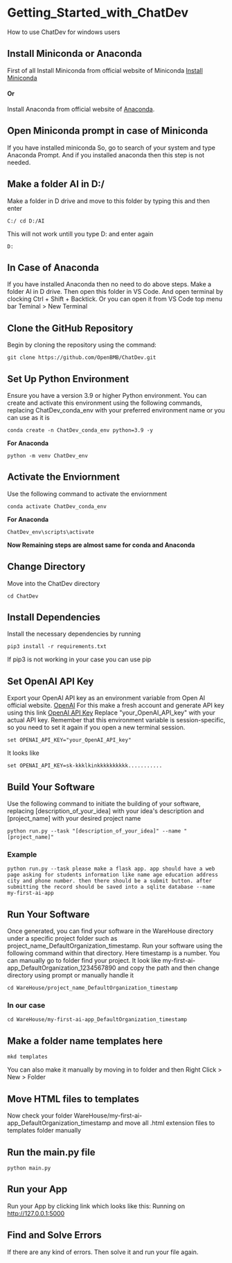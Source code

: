 # Getting_Started_with_ChatDev
How to use ChatDev for windows users

## Install Miniconda or Anaconda
First of all Install Miniconda from official website of Miniconda [Install Miniconda](https://docs.conda.io/projects/miniconda/en/latest/miniconda-install.html) 
#### Or
Install Anaconda from official website of [Anaconda](https://www.anaconda.com/download/).

## Open Miniconda prompt in case of Miniconda
If you have installed miniconda So, go to search of your system and type Anaconda Prompt. And if you installed anaconda then this step is not needed.

## Make a folder AI in D:/
Make a folder in D drive and move to this folder by typing this and then enter
```
C:/ cd D:/AI
```
This will not work untill you type D: and enter again
```
D:
```
## In Case of Anaconda
If you have installed Anaconda then no need to do above steps. Make a folder AI in D drive. Then open this folder in VS Code. And open terminal by clocking Ctrl + Shift + Backtick. Or you can open it from VS Code top menu bar Teminal > New Terminal


## Clone the GitHub Repository
Begin by cloning the repository using the command:

```
git clone https://github.com/OpenBMB/ChatDev.git
```
## Set Up Python Environment
Ensure you have a version 3.9 or higher Python environment. You can create and activate this environment using the following commands, replacing ChatDev_conda_env with your preferred environment name or you can use as it is

```
conda create -n ChatDev_conda_env python=3.9 -y
```
**For Anaconda**
```
python -m venv ChatDev_env
```

## Activate the Enviornment
Use the following command to activate the enviornment

```
conda activate ChatDev_conda_env
```
**For Anaconda**
```
ChatDev_env\scripts\activate
```

**Now Remaining steps are almost same for conda and Anaconda**

## Change Directory
Move into the ChatDev directory

```
cd ChatDev
```

## Install Dependencies
Install the necessary dependencies by running

```
pip3 install -r requirements.txt
```
If pip3 is not working in your case you can use pip

## Set OpenAI API Key
Export your OpenAI API key as an environment variable from Open AI official website. [OpenAI](https://openai.com/) For this make a fresh account and generate API key using this link [OpenAI API Key](https://platform.openai.com/account/api-keys)
Replace "your_OpenAI_API_key" with your actual API key. Remember that this environment variable is session-specific, so you need to set it again if you open a new terminal session.

```
set OPENAI_API_KEY="your_OpenAI_API_key"
```

It looks like
```
set OPENAI_API_KEY=sk-kkklkinkkkkkkkkkk...........
```

## Build Your Software
Use the following command to initiate the building of your software, replacing [description_of_your_idea] with your idea's description and [project_name] with your desired project name

```
python run.py --task "[description_of_your_idea]" --name "[project_name]"
```
### Example
```
python run.py --task please make a flask app. app should have a web page asking for students information like name age education address city and phone number. then there should be a submit button. after submitting the record should be saved into a sqlite database --name my-first-ai-app
```

## Run Your Software
Once generated, you can find your software in the WareHouse directory under a specific project folder such as project_name_DefaultOrganization_timestamp. Run your software using the following command within that directory. Here timestamp is a number. You can manually go to folder find your project. It look like my-first-ai-app_DefaultOrganization_1234567890 and copy the path and then change directory using prompt or manually handle it

```
cd WareHouse/project_name_DefaultOrganization_timestamp
```

### In our case

```
cd WareHouse/my-first-ai-app_DefaultOrganization_timestamp
```

## Make a folder name templates here

```
mkd templates
```

You can also make it manually by moving in to folder and then Right Click > New > Folder

## Move HTML files to templates
Now check your folder WareHouse/my-first-ai-app_DefaultOrganization_timestamp and move all .html extension files to templates folder manually

## Run the main.py file

```
python main.py
```
## Run your App
Run your App by clicking link which looks like this: Running on http://127.0.0.1:5000

## Find and Solve Errors
If there are any kind of errors. Then solve it and run your file again.

